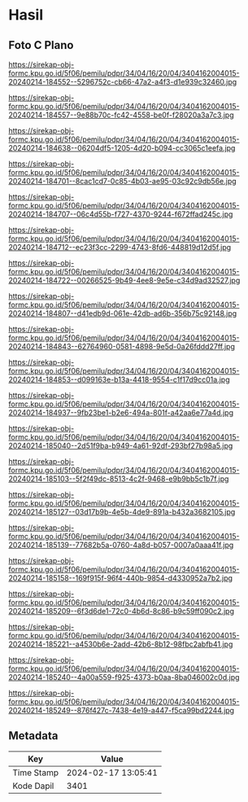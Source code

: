 # Hasil

## Foto C Plano

https://sirekap-obj-formc.kpu.go.id/5f06/pemilu/pdpr/34/04/16/20/04/3404162004015-20240214-184552--5296752c-cb66-47a2-a4f3-d1e939c32460.jpg

https://sirekap-obj-formc.kpu.go.id/5f06/pemilu/pdpr/34/04/16/20/04/3404162004015-20240214-184557--9e88b70c-fc42-4558-be0f-f28020a3a7c3.jpg

https://sirekap-obj-formc.kpu.go.id/5f06/pemilu/pdpr/34/04/16/20/04/3404162004015-20240214-184638--06204df5-1205-4d20-b094-cc3065c1eefa.jpg

https://sirekap-obj-formc.kpu.go.id/5f06/pemilu/pdpr/34/04/16/20/04/3404162004015-20240214-184701--8cac1cd7-0c85-4b03-ae95-03c92c9db56e.jpg

https://sirekap-obj-formc.kpu.go.id/5f06/pemilu/pdpr/34/04/16/20/04/3404162004015-20240214-184707--06c4d55b-f727-4370-9244-f672ffad245c.jpg

https://sirekap-obj-formc.kpu.go.id/5f06/pemilu/pdpr/34/04/16/20/04/3404162004015-20240214-184712--ec23f3cc-2299-4743-8fd6-448819d12d5f.jpg

https://sirekap-obj-formc.kpu.go.id/5f06/pemilu/pdpr/34/04/16/20/04/3404162004015-20240214-184722--00266525-9b49-4ee8-9e5e-c34d9ad32527.jpg

https://sirekap-obj-formc.kpu.go.id/5f06/pemilu/pdpr/34/04/16/20/04/3404162004015-20240214-184807--d41edb9d-061e-42db-ad6b-356b75c92148.jpg

https://sirekap-obj-formc.kpu.go.id/5f06/pemilu/pdpr/34/04/16/20/04/3404162004015-20240214-184843--62764960-0581-4898-9e5d-0a26fddd27ff.jpg

https://sirekap-obj-formc.kpu.go.id/5f06/pemilu/pdpr/34/04/16/20/04/3404162004015-20240214-184853--d099163e-b13a-4418-9554-c1f17d9cc01a.jpg

https://sirekap-obj-formc.kpu.go.id/5f06/pemilu/pdpr/34/04/16/20/04/3404162004015-20240214-184937--9fb23be1-b2e6-494a-801f-a42aa6e77a4d.jpg

https://sirekap-obj-formc.kpu.go.id/5f06/pemilu/pdpr/34/04/16/20/04/3404162004015-20240214-185040--2d51f9ba-b949-4a61-92df-293bf27b98a5.jpg

https://sirekap-obj-formc.kpu.go.id/5f06/pemilu/pdpr/34/04/16/20/04/3404162004015-20240214-185103--5f2f49dc-8513-4c2f-9468-e9b9bb5c1b7f.jpg

https://sirekap-obj-formc.kpu.go.id/5f06/pemilu/pdpr/34/04/16/20/04/3404162004015-20240214-185127--03d17b9b-4e5b-4de9-891a-b432a3682105.jpg

https://sirekap-obj-formc.kpu.go.id/5f06/pemilu/pdpr/34/04/16/20/04/3404162004015-20240214-185139--77682b5a-0760-4a8d-b057-0007a0aaa41f.jpg

https://sirekap-obj-formc.kpu.go.id/5f06/pemilu/pdpr/34/04/16/20/04/3404162004015-20240214-185158--169f915f-96f4-440b-9854-d4330952a7b2.jpg

https://sirekap-obj-formc.kpu.go.id/5f06/pemilu/pdpr/34/04/16/20/04/3404162004015-20240214-185209--6f3d6de1-72c0-4b6d-8c86-b9c59ff090c2.jpg

https://sirekap-obj-formc.kpu.go.id/5f06/pemilu/pdpr/34/04/16/20/04/3404162004015-20240214-185221--a4530b6e-2add-42b6-8b12-98fbc2abfb41.jpg

https://sirekap-obj-formc.kpu.go.id/5f06/pemilu/pdpr/34/04/16/20/04/3404162004015-20240214-185240--4a00a559-f925-4373-b0aa-8ba046002c0d.jpg

https://sirekap-obj-formc.kpu.go.id/5f06/pemilu/pdpr/34/04/16/20/04/3404162004015-20240214-185249--876f427c-7438-4e19-a447-f5ca99bd2244.jpg


## Metadata

| Key        | Value               |
| ---------- | ------------------- |
| Time Stamp | 2024-02-17 13:05:41 |
| Kode Dapil | 3401                |



